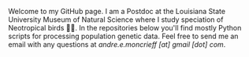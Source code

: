 Welcome to my GitHub page. I am a Postdoc at the Louisiana State University Museum of Natural Science where I study speciation of Neotropical birds 🦉🦜. In the repositories below you'll find mostly Python scripts for processing population genetic data. Feel free to send me an email with any questions at *andre.e.moncrieff [at] gmail [dot] com*.


<!--
**AndreMonc/AndreMonc** is a ✨ _special_ ✨ repository because its `README.md` (this file) appears on your GitHub profile.

Here are some ideas to get you started:

- 🔭 I’m currently working on ...
- 🌱 I’m currently learning ...
- 👯 I’m looking to collaborate on ...
- 🤔 I’m looking for help with ...
- 💬 Ask me about ...
- 📫 How to reach me: ...
- 😄 Pronouns: ...
- ⚡ Fun fact: ...
-->
